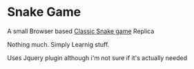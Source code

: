 # Snake Game

A small Browser based [Classic Snake game](https://devenik7.github.io/Snake-Game/) Replica

Nothing much. Simply Learnig stuff.

Uses Jquery plugin although i'm not sure if it's actually needed
